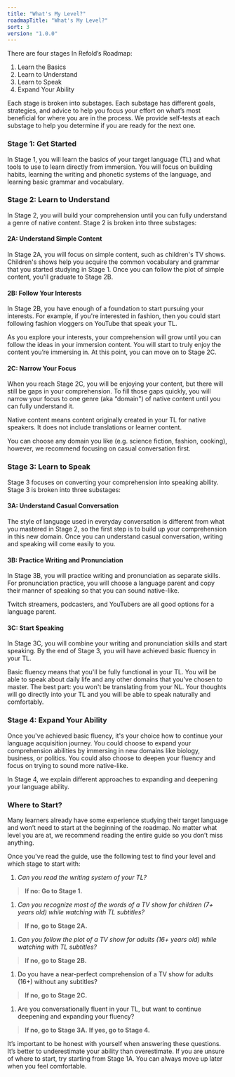 ```yaml
---
title: "What's My Level?"
roadmapTitle: "What's My Level?"
sort: 3
version: "1.0.0"
---
```


There are four stages In Refold’s Roadmap:
1. Learn the Basics
1. Learn to Understand
1. Learn to Speak
1. Expand Your Ability

Each stage is broken into substages. Each substage has different goals, strategies, and advice to help you focus your effort on what’s most beneficial for where you are in the process. We provide self-tests at each substage to help you determine if you are ready for the next one.

### Stage 1: Get Started
In Stage 1, you will learn the basics of your target language (TL) and what tools to use to learn directly from immersion. You will focus on building habits, learning the writing and phonetic systems of the language, and learning basic grammar and vocabulary.

### Stage 2: Learn to Understand
In Stage 2, you will build your comprehension until you can fully understand a genre of native content. Stage 2 is broken into three substages:

#### 2A: Understand Simple Content
In Stage 2A, you will focus on simple content, such as children's TV shows. Children's shows help you acquire the common vocabulary and grammar that you started studying in Stage 1. Once you can follow the plot of simple content, you'll graduate to Stage 2B.

#### 2B: Follow Your Interests
In Stage 2B, you have enough of a foundation to start pursuing your interests. For example, if you're interested in fashion, then you could start following fashion vloggers on YouTube that speak your TL.

As you explore your interests, your comprehension will grow until you can follow the ideas in your immersion content. You will start to truly enjoy the content you’re immersing in. At this point, you can move on to Stage 2C.

#### 2C: Narrow Your Focus
When you reach Stage 2C, you will be enjoying your content, but there will still be gaps in your comprehension. To fill those gaps quickly, you will narrow your focus to one genre (aka “domain") of native content until you can fully understand it.

Native content means content originally created in your TL for native speakers. It does not include translations or learner content.

You can choose any domain you like (e.g. science fiction, fashion, cooking), however, we recommend focusing on casual conversation first.

### Stage 3: Learn to Speak
Stage 3 focuses on converting your comprehension into speaking ability. Stage 3 is broken into three substages:

#### 3A: Understand Casual Conversation
The style of language used in everyday conversation is different from what you mastered in Stage 2, so the first step is to build up your comprehension in this new domain. Once you can understand casual conversation, writing and speaking will come easily to you.

#### 3B: Practice Writing and Pronunciation
In Stage 3B, you will practice writing and pronunciation as separate skills. For pronunciation practice, you will choose a language parent and copy their manner of speaking so that you can sound native-like.

Twitch streamers, podcasters, and YouTubers are all good options for a language parent.

#### 3C: Start Speaking
In Stage 3C, you will combine your writing and pronunciation skills and start speaking. By the end of Stage 3, you will have achieved basic fluency in your TL.

Basic fluency means that you'll be fully functional in your TL. You will be able to speak about daily life and any other domains that you've chosen to master. The best part: you won't be translating from your NL. Your thoughts will go directly into your TL and you will be able to speak naturally and comfortably.

### Stage 4: Expand Your Ability
Once you've achieved basic fluency, it's your choice how to continue your language acquisition journey. You could choose to expand your comprehension abilities by immersing in new domains like biology, business, or politics. You could also choose to deepen your fluency and focus on trying to sound more native-like.

In Stage 4, we explain different approaches to expanding and deepening your language ability.


### Where to Start?
Many learners already have some experience studying their target language and won’t need to start at the beginning of the roadmap. No matter what level you are at, we recommend reading the entire guide so you don’t miss anything.

Once you've read the guide, use the following test to find your level and which stage to start with:

1. *Can you read the writing system of your TL?*
> **If no: Go to Stage 1.**

1. *Can you recognize most of the words of a TV show for children (7+ years old) while watching with TL subtitles?*
> **If no, go to Stage 2A.**

1. *Can you follow the plot of a TV show for adults (16+ years old) while watching with TL subtitles?*
> **If no, go to Stage 2B.**

1. Do you have a near-perfect comprehension of a TV show for adults (16+) without any subtitles?
> **If no, go to Stage 2C.**

1. Are you conversationally fluent in your TL, but want to continue deepening and expanding your fluency?
> **If no, go to Stage 3A.** **If yes, go to Stage 4.**

It’s important to be honest with yourself when answering these questions. It’s better to underestimate your ability than overestimate. If you are unsure of where to start, try starting from Stage 1A. You can always move up later when you feel comfortable.

